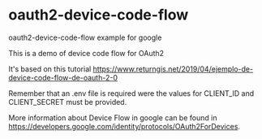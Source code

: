 # oauth2-device-code-flow
oauth2-device-code-flow example for google

This is a demo of device code flow for OAuth2

It's based on this tutorial https://www.returngis.net/2019/04/ejemplo-de-device-code-flow-de-oauth-2-0

Remember that an .env file is required were the values for CLIENT_ID and CLIENT_SECRET must be provided.

More information about Device Flow in google can be found in https://developers.google.com/identity/protocols/OAuth2ForDevices.



